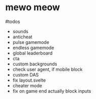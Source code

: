 # mewo meow

#todos

- sounds
- anticheat
- pulse gamemode
- endless gamemode
- global leaderboard
- cta
- custom backgrounds
- check user agent, if mobile block
- custom DAS
- fix layout.svelte
- cheater mode
- fix on game end actually block inputs
